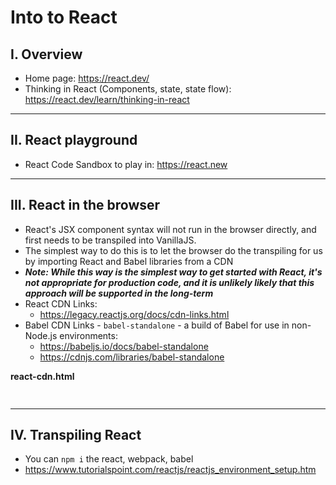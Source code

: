 # Into to React

## I. Overview
- Home page:  https://react.dev/
- Thinking in React (Components, state, state flow): https://react.dev/learn/thinking-in-react

---

## II. React playground

- React Code Sandbox to play in: https://react.new

---

## III. React in the browser
- React's JSX component syntax will not run in the browser directly, and first needs to be transpiled into VanillaJS.
- The simplest way to do this is to let the browser do the transpiling for us by importing React and Babel libraries from a CDN
- ***Note: While this way is the simplest way to get started with React, it's not appropriate for production code, and it is unlikely likely that this approach will be supported in the long-term***
- React CDN Links:
  - https://legacy.reactjs.org/docs/cdn-links.html
- Babel CDN Links - `babel-standalone` - a build of Babel for use in non-Node.js environments:
  - https://babeljs.io/docs/babel-standalone
  - https://cdnjs.com/libraries/babel-standalone
 
**react-cdn.html**

```html
  

```

---
  
## IV. Transpiling React


- You can `npm i` the react, webpack, babel
- https://www.tutorialspoint.com/reactjs/reactjs_environment_setup.htm
